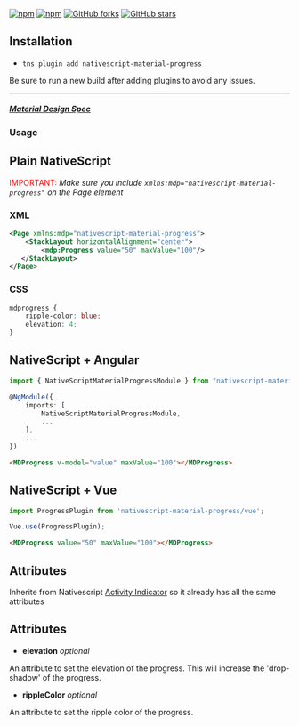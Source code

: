 [![npm](https://img.shields.io/npm/v/nativescript-material-progress.svg)](https://www.npmjs.com/package/nativescript-material-progress)
[![npm](https://img.shields.io/npm/dt/nativescript-material-progress.svg?label=npm%20downloads)](https://www.npmjs.com/package/nativescript-material-progress)
[![GitHub forks](https://img.shields.io/github/forks/Akylas/nativescript-material-components.svg)](https://github.com/Akylas/nativescript-material-components/network)
[![GitHub stars](https://img.shields.io/github/stars/Akylas/nativescript-material-components.svg)](https://github.com/Akylas/nativescript-material-components/stargazers)

## Installation

* `tns plugin add nativescript-material-progress`

Be sure to run a new build after adding plugins to avoid any issues.

---

##### [Material Design Spec](https://material.io/design/components/progresss.html)

### Usage


## Plain NativeScript

<span style="color:red">IMPORTANT: </span>_Make sure you include `xmlns:mdp="nativescript-material-progress"` on the Page element_

### XML

```XML
<Page xmlns:mdp="nativescript-material-progress">
    <StackLayout horizontalAlignment="center">
        <mdp:Progress value="50" maxValue="100"/>
   </StackLayout>
</Page>
```

### CSS

```CSS
mdprogress {
    ripple-color: blue;
    elevation: 4;
}
```

## NativeScript + Angular

```typescript
import { NativeScriptMaterialProgressModule } from "nativescript-material-progress/angular";

@NgModule({
    imports: [
        NativeScriptMaterialProgressModule,
        ...
    ],
    ...
})
```

```html
<MDProgress v-model="value" maxValue="100"></MDProgress>
```

## NativeScript + Vue

```typescript
import ProgressPlugin from 'nativescript-material-progress/vue';

Vue.use(ProgressPlugin);
```

```html
<MDProgress value="50" maxValue="100"></MDProgress>
```

## Attributes

Inherite from Nativescript [Activity Indicator](https://docs.nativescript.org/ui/ns-ui-widgets/progress) so it already has all the same attributes

## Attributes

* **elevation** _optional_

An attribute to set the elevation of the progress. This will increase the 'drop-shadow' of the progress.

* **rippleColor** _optional_

An attribute to set the ripple color of the progress.
